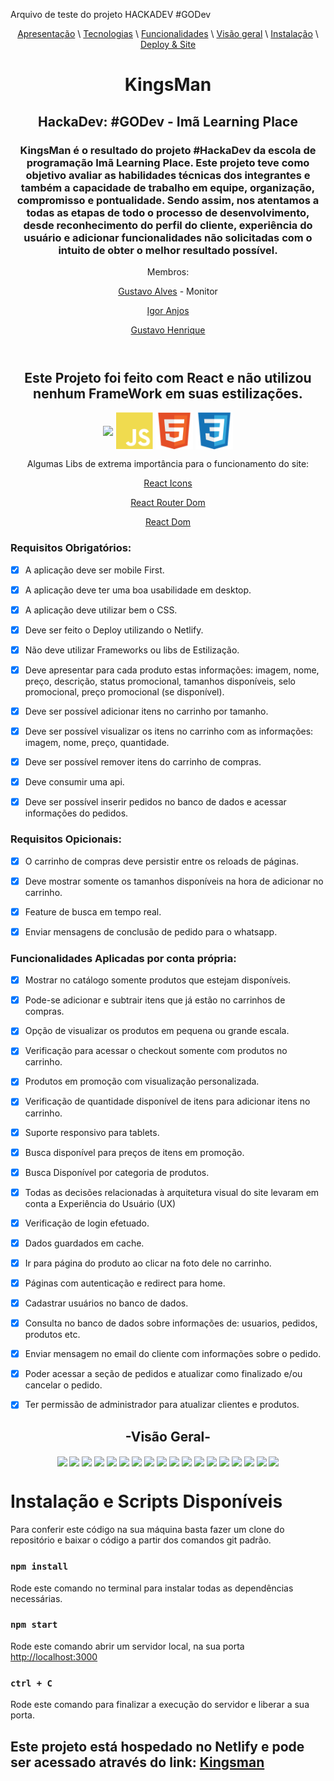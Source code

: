 Arquivo de teste do projeto HACKADEV #GODev

<nav id="navbar" align="center">
    <a href="#apresentacao">Apresentação</a>
    \
    <a href="#tecnologias">Tecnologias</a>
    \
    <a href="#funcionalidades">Funcionalidades</a>
    \
    <a href="#visao-geral">Visão geral</a>
    \
    <a href="#instalacao">Instalação</a>
    \
    <a href="#deploy-sites">Deploy & Site</a>
    
</nav>

<Header id="Apresentacao" >
    <h1>KingsMan</h1>
    <h2>HackaDev: #GODev - Imã Learning Place</h2>
    <h3>  KingsMan é o resultado do projeto #HackaDev da escola de programação Imã Learning Place. Este projeto teve como objetivo avaliar as habilidades técnicas dos integrantes e também a capacidade de trabalho em equipe, organização, compromisso e pontualidade. Sendo assim, nos atentamos a todas as etapas de todo o processo de desenvolvimento, desde reconhecimento do perfil do cliente, experiência do usuário e adicionar funcionalidades não solicitadas com o intuito de obter o melhor resultado possível.</h3>

Membros:

[Gustavo Alves](https://github.com/alveskt/) - Monitor

[Igor Anjos](https://github.com/IgorcAnjos)

[Gustavo Henrique](https://github.com/Gustavohc18)

</Header>

<div id="tecnologias" align="center">

<h2>Este Projeto foi feito com React e não utilizou nenhum FrameWork em suas estilizações.</h2>

 <div align="center">
    <img align="center"  height="60"  src="https://cdn-icons-png.flaticon.com/512/919/919851.png">
    <img align="center"  height="60"  src="https://raw.githubusercontent.com/devicons/devicon/master/icons/javascript/javascript-plain.svg">
    <img align="center"  height="60"  src="https://raw.githubusercontent.com/devicons/devicon/master/icons/html5/html5-original.svg">
    <img align="center"  height="60"  src="https://raw.githubusercontent.com/devicons/devicon/master/icons/css3/css3-original.svg">
  </div>

Algumas Libs de extrema importância para o funcionamento do site:

[React Icons](https://www.npmjs.com/package/react-icons)

[React Router Dom](https://www.npmjs.com/package/react-router-dom)

[React Dom](https://www.npmjs.com/package/react-dom)

</div>

<div id="funcionalidades">

### Requisitos Obrigatórios:

- [x] A aplicação deve ser mobile First.

- [x] A aplicação deve ter uma boa usabilidade em desktop.

- [x] A aplicação deve utilizar bem o CSS.

- [x] Deve ser feito o Deploy utilizando o Netlify.

- [x] Não deve utilizar Frameworks ou libs de Estilização.

- [x] Deve apresentar para cada produto estas informações: imagem, nome, preço, descrição, status promocional, tamanhos disponíveis, selo promocional, preço promocional (se disponível).

- [x] Deve ser possível adicionar itens no carrinho por tamanho.

- [x] Deve ser possível visualizar os itens no carrinho com as informações: imagem, nome, preço, quantidade.

- [x] Deve ser possível remover itens do carrinho de compras.

- [x] Deve consumir uma api.

- [x] Deve ser possível inserir pedidos no banco de dados e acessar informações do pedidos.

### Requisitos Opicionais:

- [x] O carrinho de compras deve persistir entre os reloads de páginas.

- [x] Deve mostrar somente os tamanhos disponíveis na hora de adicionar no carrinho.

- [x] Feature de busca em tempo real.

- [x] Enviar mensagens de conclusão de pedido para o whatsapp.

### Funcionalidades Aplicadas por conta própria:

- [x] Mostrar no catálogo somente produtos que estejam disponíveis.

- [x] Pode-se adicionar e subtrair itens que já estão no carrinhos de compras.

- [x] Opção de visualizar os produtos em pequena ou grande escala.

- [x] Verificação para acessar o checkout somente com produtos no carrinho.

- [x] Produtos em promoção com visualização personalizada.

- [x] Verificação de quantidade disponível de itens para adicionar itens no carrinho.

- [x] Suporte responsivo para tablets.

- [x] Busca disponível para preços de itens em promoção.

- [x] Busca Disponível por categoria de produtos.

- [x] Todas as decisões relacionadas à arquitetura visual do site levaram em conta a Experiência do Usuário (UX)

- [x] Verificação de login efetuado.

- [x] Dados guardados em cache.

- [x] Ir para página do produto ao clicar na foto dele no carrinho.

- [x] Páginas com autenticação e redirect para home.

- [x] Cadastrar usuários no banco de dados.

- [x] Consulta no banco de dados sobre informações de: usuarios, pedidos, produtos etc.

- [x] Enviar mensagem no email do cliente com informações sobre o pedido.

- [x] Poder acessar a seção de pedidos e atualizar como finalizado e/ou cancelar o pedido.

- [x] Ter permissão de administrador para atualizar clientes e produtos.

</div>

<div id="visao-geral">

<h2 align="center"> -Visão Geral-</h2>

<div align="center">
    <img align="center" width="45%" src="https://media.discordapp.net/attachments/1011043824207929385/1011044789912870993/unknown.png?width=360&height=634">
    <img align="center" width="45%" src="https://media.discordapp.net/attachments/1011043824207929385/1011046010128171058/unknown.png?width=358&height=628">
    <img align="center" width="45%" src="https://media.discordapp.net/attachments/1011043824207929385/1011046010908332072/unknown.png?width=361&height=628">
    <img align="center" width="45%" src="https://media.discordapp.net/attachments/1011043824207929385/1011046010497273856/unknown.png?width=361&height=628">
    <img align="center" width="45%" src="https://media.discordapp.net/attachments/1011043824207929385/1011046011306782850/unknown.png?width=358&height=629">
    <img align="center" width="45%" src="https://media.discordapp.net/attachments/1011043824207929385/1011046011654901873/unknown.png?width=358&height=627">
    <img align="center" width="45%" src="https://media.discordapp.net/attachments/1011043824207929385/1011046012405678150/unknown.png?width=360&height=628">
    <img align="center" width="45%" src="https://media.discordapp.net/attachments/1011043824207929385/1011046012011421776/unknown.png?width=288&height=503">
    <img align="center" width="45%" src="https://media.discordapp.net/attachments/1011043824207929385/1011063864818941972/unknown.png?width=287&height=502">
    <img align="center" width="45%" src="https://media.discordapp.net/attachments/1011043824207929385/1011063865473241150/unknown.png?width=287&height=504">
    <img align="center" width="45%" src="https://media.discordapp.net/attachments/1011043824207929385/1011063865821384734/unknown.png?width=289&height=503">
    <img align="center" width="45%" src="https://media.discordapp.net/attachments/1011043824207929385/1011063866261770280/unknown.png?width=289&height=503">
    <img align="center" width="45%" src="https://media.discordapp.net/attachments/1011043824207929385/1011063866572152872/unknown.png?width=289&height=504">
    <img align="center" width="45%" src="https://media.discordapp.net/attachments/1011043824207929385/1011068176706052128/unknown.png?width=286&height=502">
    <img align="center" width="45%" src="https://media.discordapp.net/attachments/1011043824207929385/1011068177234530395/unknown.png?width=289&height=506">
    <img align="center" width="45%" src="https://media.discordapp.net/attachments/1011043824207929385/1026545168372989952/unknown.png?width=372&height=654">
    <img align="center" width="45%" src="https://media.discordapp.net/attachments/1011043824207929385/1026545168997945384/unknown.png?width=374&height=654">
    <img align="center" width="45%" src="https://media.discordapp.net/attachments/1011043824207929385/1026545169371242547/unknown.png?width=374&height=655">
    
  </div>

</div>

<div id="instalacao">
<h1>Instalação e Scripts Disponíveis</h1>

Para conferir este código na sua máquina basta fazer um clone do repositório e baixar o código a partir dos comandos git padrão.

### `npm install`

Rode este comando no terminal para instalar todas as dependências necessárias.

### `npm start`

Rode este comando abrir um servidor local, na sua porta [http://localhost:3000](http://localhost:3000)

### `ctrl + C`

Rode este comando para finalizar a execução do servidor e liberar a sua porta.

</div>

<div id="deploy-sites">
  <h2>Este projeto está hospedado no Netlify e pode ser acessado através do link: <a href="https://kingsman-react.netlify.app/">Kingsman</a></h2>
</div>

